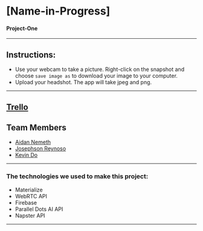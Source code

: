 # [Name-in-Progress]

#### Project-One

---------------

## Instructions:
* Use your webcam to take a picture. Right-click on the snapshot and choose `save image as` to download your image to your computer. 
* Upload your headshot. The app will take jpeg and png.

---------------
## [Trello](https://trello.com/b/aIbXUAJ1/project-one)

## Team Members
* [Aidan Nemeth](https://github.com/ironaidan)
* [Josephson Reynoso](https://github.com/JSR88431)
* [Kevin Do](https://github.com/do-kevin)

---------------

### The technologies we used to make this project:
- Materialize
- WebRTC API
- Firebase
- Parallel Dots AI API
- Napster API

--------------
